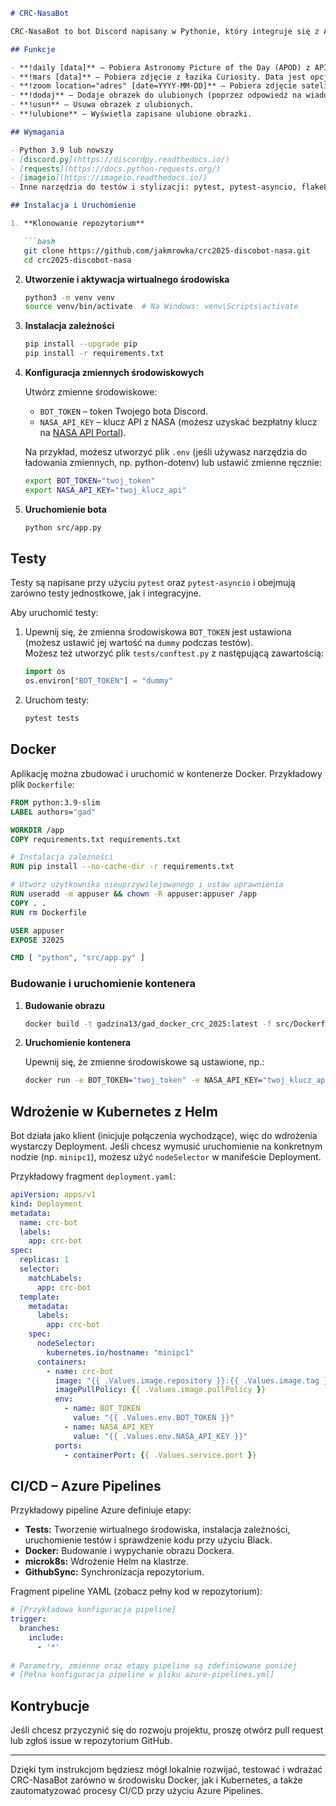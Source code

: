 ```markdown
# CRC-NasaBot

CRC-NasaBot to bot Discord napisany w Pythonie, który integruje się z API NASA i oferuje szereg komend umożliwiających pobieranie zdjęć astronomicznych, zdjęć z Marsa oraz zdjęć satelitarnych dla podanych lokalizacji. Dodatkowo bot umożliwia dodawanie obrazków do ulubionych oraz zarządzanie nimi poprzez reakcje.

## Funkcje

- **!daily [data]** – Pobiera Astronomy Picture of the Day (APOD) z API NASA. Jeśli data nie zostanie podana, domyślnie pobierany jest obraz dla dnia bieżącego.
- **!mars [data]** – Pobiera zdjęcie z łazika Curiosity. Data jest opcjonalna (domyślnie dzisiejsza).
- **!zoom location="adres" [date=YYYY-MM-DD]** – Pobiera zdjęcie satelitarne dla podanej lokalizacji (oraz opcjonalnie z określonej daty).
- **!dodaj** – Dodaje obrazek do ulubionych (poprzez odpowiedź na wiadomość z obrazkiem lub reakcję).
- **!usun** – Usuwa obrazek z ulubionych.
- **!ulubione** – Wyświetla zapisane ulubione obrazki.

## Wymagania

- Python 3.9 lub nowszy
- [discord.py](https://discordpy.readthedocs.io/)
- [requests](https://docs.python-requests.org/)
- [imageio](https://imageio.readthedocs.io/)
- Inne narzędzia do testów i stylizacji: pytest, pytest-asyncio, flake8, black

## Instalacja i Uruchomienie

1. **Klonowanie repozytorium**

   ```bash
   git clone https://github.com/jakmrowka/crc2025-discobot-nasa.git
   cd crc2025-discobot-nasa
   ```

2. **Utworzenie i aktywacja wirtualnego środowiska**

   ```bash
   python3 -m venv venv
   source venv/bin/activate  # Na Windows: venv\Scripts\activate
   ```

3. **Instalacja zależności**

   ```bash
   pip install --upgrade pip
   pip install -r requirements.txt
   ```

4. **Konfiguracja zmiennych środowiskowych**

   Utwórz zmienne środowiskowe:
   - `BOT_TOKEN` – token Twojego bota Discord.
   - `NASA_API_KEY` – klucz API z NASA (możesz uzyskać bezpłatny klucz na [NASA API Portal](https://api.nasa.gov/)).

   Na przykład, możesz utworzyć plik `.env` (jeśli używasz narzędzia do ładowania zmiennych, np. python-dotenv) lub ustawić zmienne ręcznie:
   
   ```bash
   export BOT_TOKEN="twoj_token"
   export NASA_API_KEY="twoj_klucz_api"
   ```

5. **Uruchomienie bota**

   ```bash
   python src/app.py
   ```

## Testy

Testy są napisane przy użyciu `pytest` oraz `pytest-asyncio` i obejmują zarówno testy jednostkowe, jak i integracyjne.

Aby uruchomić testy:

1. Upewnij się, że zmienna środowiskowa `BOT_TOKEN` jest ustawiona (możesz ustawić jej wartość na `dummy` podczas testów).  
   Możesz też utworzyć plik `tests/conftest.py` z następującą zawartością:

   ```python
   import os
   os.environ["BOT_TOKEN"] = "dummy"
   ```

2. Uruchom testy:

   ```bash
   pytest tests
   ```

## Docker

Aplikację można zbudować i uruchomić w kontenerze Docker. Przykładowy plik `Dockerfile`:

```dockerfile
FROM python:3.9-slim
LABEL authors="gad"

WORKDIR /app
COPY requirements.txt requirements.txt

# Instalacja zależności
RUN pip install --no-cache-dir -r requirements.txt

# Utwórz użytkownika nieuprzywilejowanego i ustaw uprawnienia
RUN useradd -m appuser && chown -R appuser:appuser /app
COPY . .
RUN rm Dockerfile

USER appuser
EXPOSE 32025

CMD [ "python", "src/app.py" ]
```

### Budowanie i uruchomienie kontenera

1. **Budowanie obrazu**

   ```bash
   docker build -t gadzina13/gad_docker_crc_2025:latest -f src/Dockerfile src/
   ```

2. **Uruchomienie kontenera**

   Upewnij się, że zmienne środowiskowe są ustawione, np.:

   ```bash
   docker run -e BOT_TOKEN="twoj_token" -e NASA_API_KEY="twoj_klucz_api" -p 32025:32025 gadzina13/gad_docker_crc_2025:latest
   ```

## Wdrożenie w Kubernetes z Helm

Bot działa jako klient (inicjuje połączenia wychodzące), więc do wdrożenia wystarczy Deployment. Jeśli chcesz wymusić uruchomienie na konkretnym nodzie (np. `minipc1`), możesz użyć `nodeSelector` w manifeście Deployment.

Przykładowy fragment `deployment.yaml`:

```yaml
apiVersion: apps/v1
kind: Deployment
metadata:
  name: crc-bot
  labels:
    app: crc-bot
spec:
  replicas: 1
  selector:
    matchLabels:
      app: crc-bot
  template:
    metadata:
      labels:
        app: crc-bot
    spec:
      nodeSelector:
        kubernetes.io/hostname: "minipc1"
      containers:
        - name: crc-bot
          image: "{{ .Values.image.repository }}:{{ .Values.image.tag }}"
          imagePullPolicy: {{ .Values.image.pullPolicy }}
          env:
            - name: BOT_TOKEN
              value: "{{ .Values.env.BOT_TOKEN }}"
            - name: NASA_API_KEY
              value: "{{ .Values.env.NASA_API_KEY }}"
          ports:
            - containerPort: {{ .Values.service.port }}
```

## CI/CD – Azure Pipelines

Przykładowy pipeline Azure definiuje etapy:
- **Tests:** Tworzenie wirtualnego środowiska, instalacja zależności, uruchomienie testów i sprawdzenie kodu przy użyciu Black.
- **Docker:** Budowanie i wypychanie obrazu Dockera.
- **microk8s:** Wdrożenie Helm na klastrze.
- **GithubSync:** Synchronizacja repozytorium.

Fragment pipeline YAML (zobacz pełny kod w repozytorium):

```yaml
# [Przykładowa konfiguracja pipeline]
trigger:
  branches:
    include:
      - '*'
  
# Parametry, zmienne oraz etapy pipeline są zdefiniowane poniżej
# [Pełna konfiguracja pipeline w pliku azure-pipelines.yml]
```

## Kontrybucje

Jeśli chcesz przyczynić się do rozwoju projektu, proszę otwórz pull request lub zgłoś issue w repozytorium GitHub.


---

Dzięki tym instrukcjom będziesz mógł lokalnie rozwijać, testować i wdrażać CRC-NasaBot zarówno w środowisku Docker, jak i Kubernetes, a także zautomatyzować procesy CI/CD przy użyciu Azure Pipelines.
```